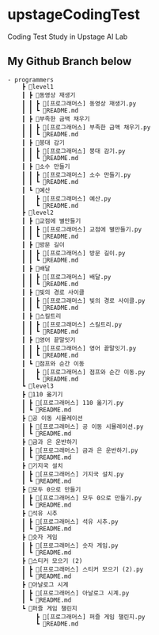 # upstageCodingTest
Coding Test Study in Upstage AI Lab

## My Github Branch below
    - programmers
        ┣ 📂level1
        ┃ ┣ 📂동영상 재생기
        ┃ ┃ ┣ 📜[프로그래머스] 동영상 재생기.py
        ┃ ┃ ┗ 📜README.md
        ┃ ┣ 📂부족한 금액 채우기
        ┃ ┃ ┣ 📜[프로그래머스] 부족한 금액 채우기.py
        ┃ ┃ ┗ 📜README.md
        ┃ ┣ 📂붕대 감기
        ┃ ┃ ┣ 📜[프로그래머스] 붕대 감기.py
        ┃ ┃ ┗ 📜README.md
        ┃ ┣ 📂소수 만들기
        ┃ ┃ ┣ 📜[프로그래머스] 소수 만들기.py
        ┃ ┃ ┗ 📜README.md
        ┃ ┗ 📂예산
        ┃   ┣ 📜[프로그래머스] 예산.py
        ┃   ┗ 📜README.md
        ┣ 📂level2
        ┃ ┣ 📂교점에 별만들기
        ┃ ┃ ┣ 📜[프로그래머스] 교점에 별만들기.py
        ┃ ┃ ┗ 📜README.md
        ┃ ┣ 📂방문 길이
        ┃ ┃ ┣ 📜[프로그래머스] 방문 길이.py
        ┃ ┃ ┗ 📜README.md
        ┃ ┣ 📂배달
        ┃ ┃ ┣ 📜[프로그래머스] 배달.py
        ┃ ┃ ┗ 📜README.md
        ┃ ┣ 📂빛의 경로 사이클
        ┃ ┃ ┣ 📜[프로그래머스] 빛의 경로 사이클.py
        ┃ ┃ ┗ 📜README.md
        ┃ ┣ 📂스킬트리
        ┃ ┃ ┣ 📜[프로그래머스] 스킬트리.py
        ┃ ┃ ┗ 📜README.md
        ┃ ┣ 📂영어 끝말잇기
        ┃ ┃ ┣ 📜[프로그래머스] 영어 끝말잇기.py
        ┃ ┃ ┗ 📜README.md
        ┃ ┗ 📂점프와 순간 이동
        ┃   ┣ 📜[프로그래머스] 점프와 순간 이동.py
        ┃   ┗ 📜README.md
        ┗ 📂level3
        ┣ 📂110 옮기기
        ┃ ┣ 📜[프로그래머스] 110 옮기기.py
        ┃ ┗ 📜README.md
        ┣ 📂공 이동 시뮬레이션
        ┃ ┣ 📜[프로그래머스] 공 이동 시뮬레이션.py
        ┃ ┗ 📜README.md
        ┣ 📂금과 은 운반하기
        ┃ ┣ 📜[프로그래머스] 금과 은 운반하기.py
        ┃ ┗ 📜README.md
        ┣ 📂기지국 설치
        ┃ ┣ 📜[프로그래머스] 기지국 설치.py
        ┃ ┗ 📜README.md
        ┣ 📂모두 0으로 만들기
        ┃ ┣ 📜[프로그래머스] 모두 0으로 만들기.py
        ┃ ┗ 📜README.md
        ┣ 📂석유 시추
        ┃ ┣ 📜[프로그래머스] 석유 시추.py
        ┃ ┗ 📜README.md
        ┣ 📂숫자 게임
        ┃ ┣ 📜[프로그래머스] 숫자 게임.py
        ┃ ┗ 📜README.md
        ┣ 📂스티커 모으기 (2)
        ┃ ┣ 📜[프로그래머스] 스티커 모으기 (2).py
        ┃ ┗ 📜README.md
        ┣ 📂아날로그 시계
        ┃ ┣ 📜[프로그래머스] 아날로그 시계.py
        ┃ ┗ 📜README.md
        ┗ 📂퍼즐 게임 챌린지
            ┣ 📜[프로그래머스] 퍼즐 게임 챌린지.py
            ┗ 📜README.md